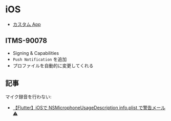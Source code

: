 # iOS

- [カスタム App](CustomApp.md)

## ITMS-90078

- Signing & Capabilities
- `Push Notification` を追加
- プロファイルを自動的に変更してくれる

## 記事

マイク録音を行わない:

- [【Flutter】iOSで NSMicrophoneUsageDescription info.plist で警告メール⚠️](https://zenn.dev/suzuki_kawasaki/articles/17892ef0df27fe)
